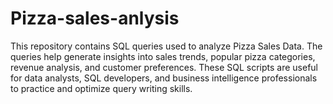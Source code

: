 # Pizza-sales-anlysis
This repository contains SQL queries used to analyze Pizza Sales Data. The queries help generate insights into sales trends, popular pizza categories, revenue analysis, and customer preferences. These SQL scripts are useful for data analysts, SQL developers, and business intelligence professionals to practice and optimize query writing skills.

